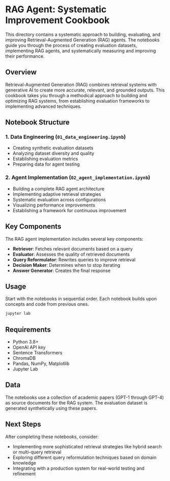 # RAG Agent: Systematic Improvement Cookbook

This directory contains a systematic approach to building, evaluating, and improving Retrieval-Augmented Generation (RAG) agents. The notebooks guide you through the process of creating evaluation datasets, implementing RAG agents, and systematically measuring and improving their performance.

## Overview

Retrieval-Augmented Generation (RAG) combines retrieval systems with generative AI to create more accurate, relevant, and grounded outputs. This cookbook takes you through a methodical approach to building and optimizing RAG systems, from establishing evaluation frameworks to implementing advanced techniques.

## Notebook Structure

### 1. Data Engineering (`01_data_engineering.ipynb`)
- Creating synthetic evaluation datasets
- Analyzing dataset diversity and quality
- Establishing evaluation metrics
- Preparing data for agent testing

### 2. Agent Implementation (`02_agent_implementation.ipynb`)
- Building a complete RAG agent architecture
- Implementing adaptive retrieval strategies
- Systematic evaluation across configurations
- Visualizing performance improvements
- Establishing a framework for continuous improvement

## Key Components

The RAG agent implementation includes several key components:

- **Retriever**: Fetches relevant documents based on a query
- **Evaluator**: Assesses the quality of retrieved documents
- **Query Reformulator**: Rewrites queries to improve retrieval
- **Decision Maker**: Determines when to stop iterating
- **Answer Generator**: Creates the final response

## Usage

Start with the notebooks in sequential order. Each notebook builds upon concepts and code from previous ones.

```bash
jupyter lab
```

## Requirements

- Python 3.8+
- OpenAI API key
- Sentence Transformers
- ChromaDB
- Pandas, NumPy, Matplotlib
- Jupyter Lab

## Data

The notebooks use a collection of academic papers (GPT-1 through GPT-4) as source documents for the RAG system. The evaluation dataset is generated synthetically using these papers.

## Next Steps

After completing these notebooks, consider:
- Implementing more sophisticated retrieval strategies like hybrid search or multi-query retrieval
- Exploring different query reformulation techniques based on domain knowledge
- Integrating with a production system for real-world testing and refinement